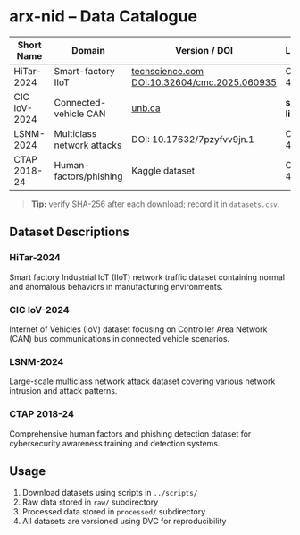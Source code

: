# arx-nid – Data Catalogue

| Short Name | Domain | Version / DOI | Licence | Size | Citation |
|------------|--------|---------------|---------|------|----------|
| HiTar-2024 | Smart-factory IIoT | [techscience.com DOI:10.32604/cmc.2025.060935](https://www.techscience.com/cmc/v82n2/56568) | CC BY 4.0 | 1.6 GB | Dhaouadi et al., 2025 |
| CIC IoV-2024 | Connected-vehicle CAN | [unb.ca](https://www.unb.ca/cic/datasets/iov-dataset-2024.html) | **see CIC licence** | 3.2 GB | CIC, UNB 2024 |
| LSNM-2024 | Multiclass network attacks | DOI: 10.17632/7pzyfvv9jn.1 | CC BY 4.0 | 2.4 GB | Abu Al-Haija et al., ICICS 2024 |
| CTAP 2018-24 | Human-factors/phishing | Kaggle dataset | CC BY 4.0 | 120 MB | DatasetEngineer, Kaggle 2024 |

> **Tip:** verify SHA-256 after each download; record it in `datasets.csv`.

## Dataset Descriptions

### HiTar-2024
Smart factory Industrial IoT (IIoT) network traffic dataset containing normal and anomalous behaviors in manufacturing environments.

### CIC IoV-2024
Internet of Vehicles (IoV) dataset focusing on Controller Area Network (CAN) bus communications in connected vehicle scenarios.

### LSNM-2024
Large-scale multiclass network attack dataset covering various network intrusion and attack patterns.

### CTAP 2018-24
Comprehensive human factors and phishing detection dataset for cybersecurity awareness training and detection systems.

## Usage

1. Download datasets using scripts in `../scripts/`
2. Raw data stored in `raw/` subdirectory
3. Processed data stored in `processed/` subdirectory
4. All datasets are versioned using DVC for reproducibility
